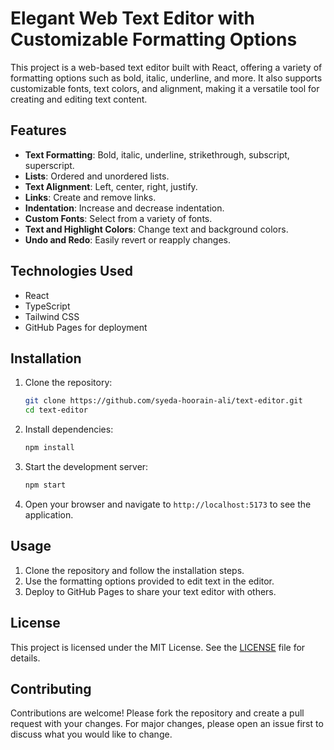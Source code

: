 # Elegant Web Text Editor with Customizable Formatting Options

This project is a web-based text editor built with React, offering a variety of formatting options such as bold, italic, underline, and more. It also supports customizable fonts, text colors, and alignment, making it a versatile tool for creating and editing text content.

## Features

- **Text Formatting**: Bold, italic, underline, strikethrough, subscript, superscript.
- **Lists**: Ordered and unordered lists.
- **Text Alignment**: Left, center, right, justify.
- **Links**: Create and remove links.
- **Indentation**: Increase and decrease indentation.
- **Custom Fonts**: Select from a variety of fonts.
- **Text and Highlight Colors**: Change text and background colors.
- **Undo and Redo**: Easily revert or reapply changes.

## Technologies Used

- React
- TypeScript
- Tailwind CSS
- GitHub Pages for deployment

## Installation

1. Clone the repository:

    ```bash
    git clone https://github.com/syeda-hoorain-ali/text-editor.git
    cd text-editor
    ```

2. Install dependencies:

    ```bash
    npm install
    ```

3. Start the development server:

    ```bash
    npm start
    ```

4. Open your browser and navigate to `http://localhost:5173` to see the application.

## Usage

1. Clone the repository and follow the installation steps.
2. Use the formatting options provided to edit text in the editor.
3. Deploy to GitHub Pages to share your text editor with others.

## License

This project is licensed under the MIT License. See the [LICENSE](LICENSE) file for details.

## Contributing

Contributions are welcome! Please fork the repository and create a pull request with your changes. For major changes, please open an issue first to discuss what you would like to change.
